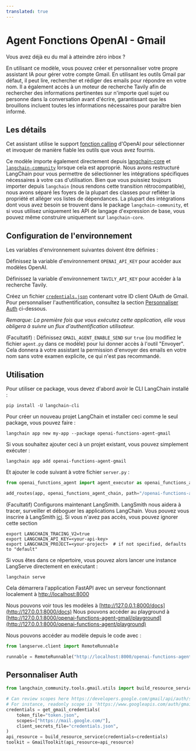 ```yaml
---
translated: true
---
```


# Agent Fonctions OpenAI - Gmail

Vous avez déjà eu du mal à atteindre zéro inbox ?

En utilisant ce modèle, vous pouvez créer et personnaliser votre propre assistant IA pour gérer votre compte Gmail. En utilisant les outils Gmail par défaut, il peut lire, rechercher et rédiger des emails pour répondre en votre nom. Il a également accès à un moteur de recherche Tavily afin de rechercher des informations pertinentes sur n'importe quel sujet ou personne dans la conversation avant d'écrire, garantissant que les brouillons incluent toutes les informations nécessaires pour paraître bien informé.

## Les détails

Cet assistant utilise le support [fonction calling](https://python.langchain.com/docs/modules/chains/how_to/openai_functions) d'OpenAI pour sélectionner et invoquer de manière fiable les outils que vous avez fournis.

Ce modèle importe également directement depuis [langchain-core](https://pypi.org/project/langchain-core/) et [`langchain-community`](https://pypi.org/project/langchain-community/) lorsque cela est approprié. Nous avons restructuré LangChain pour vous permettre de sélectionner les intégrations spécifiques nécessaires à votre cas d'utilisation. Bien que vous puissiez toujours importer depuis `langchain` (nous rendons cette transition rétrocompatible), nous avons séparé les foyers de la plupart des classes pour refléter la propriété et alléger vos listes de dépendances. La plupart des intégrations dont vous avez besoin se trouvent dans le package `langchain-community`, et si vous utilisez uniquement les API de langage d'expression de base, vous pouvez même construire uniquement sur `langchain-core`.

## Configuration de l'environnement

Les variables d'environnement suivantes doivent être définies :

Définissez la variable d'environnement `OPENAI_API_KEY` pour accéder aux modèles OpenAI.

Définissez la variable d'environnement `TAVILY_API_KEY` pour accéder à la recherche Tavily.

Créez un fichier [`credentials.json`](https://developers.google.com/gmail/api/quickstart/python#authorize_credentials_for_a_desktop_application) contenant votre ID client OAuth de Gmail. Pour personnaliser l'authentification, consultez la section [Personnaliser Auth](#customize-auth) ci-dessous.

_*Remarque:* La première fois que vous exécutez cette application, elle vous obligera à suivre un flux d'authentification utilisateur._

(Facultatif) : Définissez `GMAIL_AGENT_ENABLE_SEND` sur `true` (ou modifiez le fichier `agent.py` dans ce modèle) pour lui donner accès à l'outil "Envoyer". Cela donnera à votre assistant la permission d'envoyer des emails en votre nom sans votre examen explicite, ce qui n'est pas recommandé.

## Utilisation

Pour utiliser ce package, vous devez d'abord avoir le CLI LangChain installé :

```shell
pip install -U langchain-cli
```

Pour créer un nouveau projet LangChain et installer ceci comme le seul package, vous pouvez faire :

```shell
langchain app new my-app --package openai-functions-agent-gmail
```

Si vous souhaitez ajouter ceci à un projet existant, vous pouvez simplement exécuter :

```shell
langchain app add openai-functions-agent-gmail
```

Et ajouter le code suivant à votre fichier `server.py` :

```python
from openai_functions_agent import agent_executor as openai_functions_agent_chain

add_routes(app, openai_functions_agent_chain, path="/openai-functions-agent-gmail")
```

(Facultatif) Configurons maintenant LangSmith.
LangSmith nous aidera à tracer, surveiller et déboguer les applications LangChain.
Vous pouvez vous inscrire à LangSmith [ici](https://smith.langchain.com/).
Si vous n'avez pas accès, vous pouvez ignorer cette section

```shell
export LANGCHAIN_TRACING_V2=true
export LANGCHAIN_API_KEY=<your-api-key>
export LANGCHAIN_PROJECT=<your-project>  # if not specified, defaults to "default"
```

Si vous êtes dans ce répertoire, vous pouvez alors lancer une instance LangServe directement en exécutant :

```shell
langchain serve
```

Cela démarrera l'application FastAPI avec un serveur fonctionnant localement à
[http://localhost:8000](http://localhost:8000)

Nous pouvons voir tous les modèles à [http://127.0.0.1:8000/docs](http://127.0.0.1:8000/docs)
Nous pouvons accéder au playground à [http://127.0.0.1:8000/openai-functions-agent-gmail/playground](http://127.0.0.1:8000/openai-functions-agent/playground)

Nous pouvons accéder au modèle depuis le code avec :

```python
from langserve.client import RemoteRunnable

runnable = RemoteRunnable("http://localhost:8000/openai-functions-agent-gmail")
```

## Personnaliser Auth

```python
from langchain_community.tools.gmail.utils import build_resource_service, get_gmail_credentials

# Can review scopes here https://developers.google.com/gmail/api/auth/scopes
# For instance, readonly scope is 'https://www.googleapis.com/auth/gmail.readonly'
credentials = get_gmail_credentials(
    token_file="token.json",
    scopes=["https://mail.google.com/"],
    client_secrets_file="credentials.json",
)
api_resource = build_resource_service(credentials=credentials)
toolkit = GmailToolkit(api_resource=api_resource)
```

